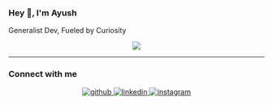   ### Hey 👋, I'm Ayush
  Generalist Dev, Fueled by Curiosity

  <div align="center">
      <!-- <img align="center" src="https://github-readme-stats.vercel.app/api?username=sudo-logic&show_icons=true&theme=gotham&hide_border=true&count_private=true" width="50%"/> -->
      <img src="https://github-readme-streak-stats.herokuapp.com?user=sudo-logic&theme=gotham&hide_border=true&date_format=M%20j%5B%2C%20Y%5D"/>
  </div>

  ---

  ### Connect with me
  <div align="center">
  <a href="https://github.com/sudo-logic" target="_blank">
  <img src=https://img.shields.io/badge/github-%2324292e.svg?&style=for-the-badge&logo=github&logoColor=white alt=github style="margin-bottom: 5px;" />
  </a>
  <a href="https://linkedin.com/in/ayush-mishra-srm" target="_blank">
  <img src=https://img.shields.io/badge/linkedin-%231E77B5.svg?&style=for-the-badge&logo=linkedin&logoColor=white alt=linkedin style="margin-bottom: 5px;" />
  </a>
  <a href="https://instagram.com/_logeek_" target="_blank">
  <img src=https://img.shields.io/badge/instagram-%23000000.svg?&style=for-the-badge&logo=instagram&logoColor=white alt=instagram style="margin-bottom: 5px;" />
  </a>
  </div>

  <!--
  ![Python](https://img.shields.io/badge/-Python-black?style=flat-square&logo=Python)
  ![Nodejs](https://img.shields.io/badge/-Nodejs-black?style=flat-square&logo=Node.js)

  ![Heroku](https://img.shields.io/badge/-Heroku-430098?style=flat-square&logo=heroku)
  ![Docker](https://img.shields.io/badge/-Docker-black?style=flat-square&logo=docker)
  ![DigitalOcean](https://img.shields.io/badge/-Digital%20Ocean-darkblue?style=flat-square&logo=digitalocean)
  ![Amazon AWS](https://img.shields.io/badge/Amazon%20AWS-232F3E?style=flat-square&logo=amazon-aws)
  ![Microsoft Azure](https://img.shields.io/badge/Microsoft%20Azure-232F7E?style=flat-square&logo=microsoft-azure)
  ![Google Cloud](https://img.shields.io/badge/Google%20Cloud-black?style=flat-square&logo=google-cloud)


  ![Git](https://img.shields.io/badge/-Git-black?style=flat-square&logo=git)
  ![GitHub](https://img.shields.io/badge/-GitHub-181717?style=flat-square&logo=github)

  ![React](https://img.shields.io/badge/-React-black?style=flat-square&logo=react)
  ![HTML5](https://img.shields.io/badge/-HTML5-E34F26?style=flat-square&logo=html5&logoColor=white)
  ![CSS3](https://img.shields.io/badge/-CSS3-1572B6?style=flat-square&logo=css3)
  ![Bootstrap](https://img.shields.io/badge/-Bootstrap-563D7C?style=flat-square&logo=bootstrap)

  ![MongoDB](https://img.shields.io/badge/-MongoDB-black?style=flat-square&logo=mongodb)
  ![Redis](https://img.shields.io/badge/-Redis-black?style=flat-square&logo=Redis)
  ![ElasticSearch](https://img.shields.io/badge/-ElasticSearch-005571?style=flat-square&logo=elasticsearch)
  ![GraphQL](https://img.shields.io/badge/-GraphQL-E10098?style=flat-square&logo=graphql)
  ![PostgreSQL](https://img.shields.io/badge/-PostgreSQL-336791?style=flat-square&logo=postgresql)
  ![MySQL](https://img.shields.io/badge/-MySQL-black?style=flat-square&logo=mysql)
  ![SQLite](https://img.shields.io/badge/SQLite-07405E?style=flat-square&logo=sqlite)
  -->
